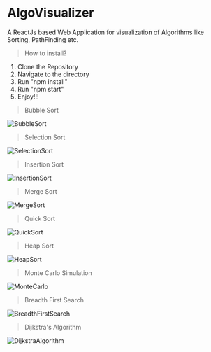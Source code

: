 # AlgoVisualizer
A ReactJs based Web Application for visualization of Algorithms like Sorting, PathFinding etc.

> How to install?
  1. Clone the Repository
  2. Navigate to the directory
  3. Run "npm install"
  4. Run "npm start"
  5. Enjoy!!!

> Bubble Sort

![BubbleSort](https://user-images.githubusercontent.com/48611968/77229802-e432ab80-6bb5-11ea-97c7-d3ef7716a5bf.gif)

> Selection Sort

![SelectionSort](https://user-images.githubusercontent.com/48611968/77229813-fc0a2f80-6bb5-11ea-87ce-5311407dcc8b.gif)

> Insertion Sort

![InsertionSort](https://user-images.githubusercontent.com/48611968/77233971-1ac9ef80-6bd1-11ea-92af-0f1a4805372f.gif)

> Merge Sort

![MergeSort](https://user-images.githubusercontent.com/48611968/77229835-1ba15800-6bb6-11ea-8e85-05292bb51db0.gif)

> Quick Sort

![QuickSort](https://user-images.githubusercontent.com/48611968/77234479-b6a92a80-6bd4-11ea-8194-85aeac2d5753.gif)

> Heap Sort

![HeapSort](https://user-images.githubusercontent.com/48611968/77229829-0debd280-6bb6-11ea-8d04-ab796fcd0b18.gif)

> Monte Carlo Simulation

![MonteCarlo](https://user-images.githubusercontent.com/48611968/77230585-47730c80-6bbb-11ea-94b8-1dc464ee7644.gif)

> Breadth First Search

![BreadthFirstSearch](https://user-images.githubusercontent.com/48611968/77235731-46070b80-6bde-11ea-815f-9600c05c78c1.gif)

> Dijkstra's Algorithm

![DijkstraAlgorithm](https://user-images.githubusercontent.com/48611968/77235742-68008e00-6bde-11ea-8ff8-c4c72ee1c3be.gif)
